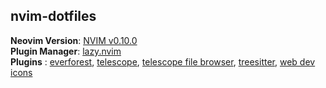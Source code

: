 ## nvim-dotfiles

__Neovim Version__: [NVIM v0.10.0](https://github.com/neovim/neovim/blob/master/INSTALL.md)\
__Plugin Manager__: [lazy.nvim](https://github.com/folke/lazy.nvim)\
__Plugins__ : [everforest](https://github.com/sainnhe/everforest), [telescope](https://github.com/nvim-telescope/telescope.nvim), [telescope file browser](https://github.com/nvim-telescope/telescope-file-browser.nvim?tab=readme-ov-file#installation), [treesitter](https://github.com/nvim-treesitter/nvim-treesitter/wiki/Installation), [web dev icons](https://github.com/nvim-tree/nvim-web-devicons)
